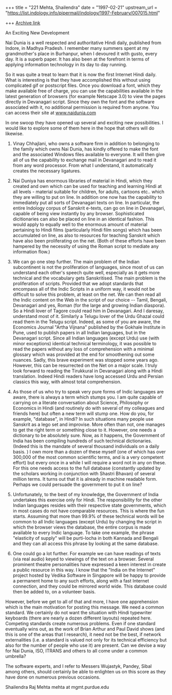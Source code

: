 +++
title = "221 Mehta, Shailendra"
date = "1997-02-21"
upstream_url = "https://list.indology.info/pipermail/indology/1997-February/007015.html"

+++
[Archive link](https://list.indology.info/pipermail/indology/1997-February/007015.html)

An Exciting New Development


Nai Dunia is a well respected and authoritative Hindi daily, published
from Indore, in Madhya Pradesh. I remember many summers spent at my
grandmother's place in Burhanpur, when I devoured it with gusto, every
day. It is a superb paper. It has also been at the forefront in terms of
applying information technology in its day to day running. 

So it was quite a treat to learn that it is now the first Internet Hindi
daily. What is interesting is that they have accomplished this without
using complicated gif or postscript files. Once you download a font,
which they make available free of charge, you can use the capabilities
available in the latest generation of browsers (for example Netscape
3.0) to view the pages directly in Devanagari script. Since they own the
font and the software associated with it, no additional permission is
required from anyone.  You can access their site at www.naidunia.com

In one swoop they have opened up several and exciting new possibilities.
I would like to explore some of them here in the hope that others will
do likewise.

1. Vinay Chhajlani, who owns a software firm in addition to belonging to
the family which owns Nai Dunia, has kindly offered to make the font and
the associated Windows files available to everyone. It will then give
all of us the capability to exchange mail in Devanagari and to read it
from any word processor. From what I understand, it automatically
creates the necessary ligatures.

2. Nai Duniya has enormous libraries of material in Hindi, which they
created and own which can be used for teaching and learning Hindi at all
levels - material suitable for children, for adults, cartoons etc..
which they are willing to put on line. In addition one now has the
capability to immediately put all sorts of Devanagari texts on line. In
particular, the entire Indology corpus of Sanskrit e-texts, can go on
line in Devanagari, capable of being view instantly by any browser.
Sophisticated dicitionaries can also be placed on line in an identical
fashion. This would apply to equally well to the enormous amount of
material pertaining to Hindi films (particularly Hindi film songs) which
has been accumulated on line, as also to resources for teaching Sanskrit
which have also been proliferating on the net. (Both of these efforts
have been hampered by the necessity of using the Roman script to mediate
any information flow.)

3. We can go one step further. The main problem of the Indian
subcontinent is not the proliferation of languages, since most of us can
understand each other's speech quite well, especially as it gets more
technical and the vocabulary gets Sanskritised. The main problem is the
proliferation of scripts. Provided that we adopt standards that
encompass all of the Indic Scripts in a uniform way, it would not be
difficult to solve this problem, at least on the net. We can then read
all the Indic content on the Web in the script of our choice -- Tamil,
Bengali, Devanagari and yes, Roman (for the large and growing Indian
diaspora). So a Hindi lover of Tagore could read him in Devanagari. And
I daresay, understand most of it. Similarly a Telugu lover of the Urdu
Ghazal could read them in the Telugu script.  Indeed, as some of you are
aware, the Economics Journal "Artha Vijnana" published by the Gokhale
Institute in Pune, used to publish papers in all Indian languages, but
in the Devanagari script. Since all Indian languages (except Urdu) use
(with minor exceptions) identical technical terminology, it was possible
to read the papers without any loss of comprehension with a minimal
glossary which was provided at the end for smoothening out some nuances.
Sadly, this brave experiment was stopped some years ago. However, this
can be resurrected on the Net on a major scale. I truly look forward to
reading the Tirukkural in Devanagari along with a Hindi translation.
Indeed Hindi readers have long accessed Urdu and Persian classics this
way, with almost total comprehension.

4. As those of us who try to speak very pure forms of Indic languages
are aware, there is always a term which stumps you. I am quite capable
of carrying on a literate conversation about Science, Philosophy or
Economics in Hindi (and routinely do with several of my colleagues and
friends here) but often a new term will stump one. How do you, for
example, "database", in Hindi? In such situations many people use
Sanskrit as a lego set and improvise. More often than not, one manages
to get the right term or something close to it. However, one needs a
dictionary to be absolutely sure. Now, as it happens, the Government of
India has been compiling hundreds of such technical dictionaries.
(Indeed this is the mandate of several thousand individuals on a daily
basis. ) I own more than a dozen of these myself (one of which has over
300,000 of the most common scientific terms, and is a very competent
effort) but every once in a while I will require a word not in any on
these. For this one needs access to the full database (constantly
updated by the scholars working in conjunction with Shastri Bhavan) of
several million terms. It turns out that it is already in machine
readable form. Perhaps we could persuade the government to put it on
line? 

5. Unfortunately, to the best of my knowledge, the Government of India
undertakes this exercise only for Hindi. The responsibility for the
other Indian languages resides with their respective state governments,
which in most cases do not have comparable resources. This is where the
fun starts. Assuming that more than 99.9% of these technical words will
be common to all Indic languages (except Urdu) by changing the script in
which the browser views the database, the entire corpus is made
available to every Indic language. To take one example, the phrase
"elasticity of supply" will be purti-locha in both Kannada and Bengali
and they can all access this phrase by looking at the same database.

6. One could go a lot further. For example we can have readings of texts
(via real audio) keyed to viewings of the text on a browser. Several
prominent theatre personalities have expressed a keen interest in create
a public resource in this way. I know that the "India on the Internet"
project hosted by Vedika Software in Singapore will be happy to provide
a permanent home to any such efforts, along with a fast Internet
connection, and they could be mirrored world wide. This database could
then be added to, on a volunteer basis.

However, before we get to all of that and more, I have one apprehension
which is the main motivation for posting this message. We need a common
standard. We certainly do not want the situation with Hindi typewriter
keyboards (there are nearly a dozen different layouts) repeated here.
Competing standards create numerous problems. Even if one standard
eventually wins out, as the work of Brian Arthur and Paul David shows
(and this is one of the areas that I research), it need not be the best,
if network externalities (i.e. a standard is valued not only for its
technical efficiency but also for the number of people who use it) are
present. Can we devise a way for Nai Dunia, ISO, ITRANS and others to
all come under a common umbrella? 

The software experts, and I refer to Messers Wujastyk, Pandey, Sibal
among others, should certainly be able to enlighten us on this score as
they have done on numerous previous occasions.

Shailendra Raj Mehta
mehta at mgmt.purdue.edu










